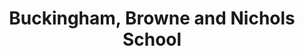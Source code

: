 ---
layout: repo
title: "Buckingham, Browne and Nichols School"
id: 17698
permalink: repos/17698/
---